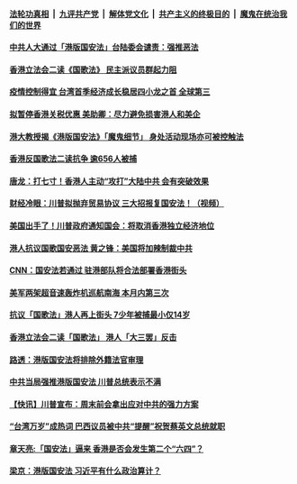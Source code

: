 ####  [法轮功真相](../../../../basic/blob/master/README.md?t=05281831) &nbsp;|&nbsp; [九评共产党](../../../../9ping.md/blob/master/README.md?t=05281831) &nbsp;|&nbsp; [解体党文化](../../../../jtdwh.md/blob/master/README.md?t=05281831)  &nbsp;|&nbsp; [共产主义的终极目的](../../../../gczydzjmd.md/blob/master/README.md?t=05281831) &nbsp;|&nbsp; [魔鬼在统治我们的世界](../../../../mgztzwmdsj.md/blob/master/README.md?t=05281831) 

#### [中共人大通过「港版国安法」台陆委会谴责：强推恶法](../pages/soh55/383974.md?t=05281831) 
#### [香港立法会二读《国歌法》 民主派议员群起力阻](../pages/soh55/383977.md?t=05281831) 
#### [疫情控制得宜 台湾首季经济成长稳居四小龙之首 全球第三](../pages/soh55/383950.md?t=05281831) 
#### [拟暂停香港关税优惠 美助卿：尽力避免损害港人和美企](../pages/soh55/383947.md?t=05281831) 
#### [港大教授揭《港版国安法》「魔鬼细节」 身处活动现场亦可被控触法](../pages/soh55/383926.md?t=05281831) 
#### [香港反国歌法二读抗争 逾656人被捕](../pages/soh55/383887.md?t=05281831) 
#### [唐龙：打七寸！香港人主动“攻打”大陆中共  会有突破效果](../pages/soh55/383800.md?t=05281831) 
#### [财经冷眼：川普拟抛弃贸易协议  三大招报复国安法！（视频）](../pages/soh55/383686.md?t=05281831) 
#### [美国出手了！川普政府通知国会：将取消香港独立经济地位](../pages/soh55/383680.md?t=05281831) 
#### [港人抗议国歌国安恶法 黄之锋：美国将加辣制裁中共](../pages/soh55/383659.md?t=05281831) 
#### [ CNN：国安法若通过 驻港部队将合法部署香港街头](../pages/soh55/383521.md?t=05281831) 
#### [美军两架超音速轰炸机巡航南海 本月内第三次    ](../pages/soh55/383530.md?t=05281831) 
#### [抗议「国歌法」港人再上街头 7少年被捕最小仅14岁](../pages/soh55/383512.md?t=05281831) 
#### [香港立法会二读「国歌法」 港人「大三罢」反击](../pages/soh55/383536.md?t=05281831) 
#### [路透：港版国安法将排除外籍法官审理](../pages/soh55/383461.md?t=05281831) 
#### [中共当局强推港版国安法 川普总统表示不满](../pages/soh55/383395.md?t=05281831) 
#### [【快讯】川普宣布：周末前会拿出应对中共的强力方案](../pages/soh55/383383.md?t=05281831) 
#### [“台湾万岁”成热词  巴西议员被中共“提醒”祝贺蔡英文总统就职](../pages/soh55/383356.md?t=05281831) 
#### [章天亮:「国安法」逼来 香港是否会发生第二个“六四”？](../pages/soh55/383371.md?t=05281831) 
#### [梁京：港版国安法  习近平有什么政治算计？](../pages/soh55/383290.md?t=05281831) 
